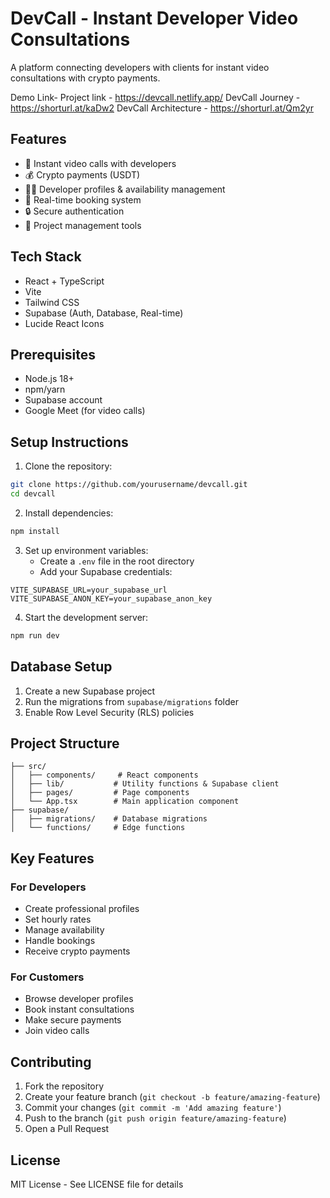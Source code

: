 # DevCall - Instant Developer Video Consultations

A platform connecting developers with clients for instant video consultations with crypto payments.

Demo Link- 
Project link - https://devcall.netlify.app/
DevCall Journey - https://shorturl.at/kaDw2
DevCall Architecture - https://shorturl.at/Qm2yr

## Features

- 🎥 Instant video calls with developers
- 💰 Crypto payments (USDT)
- 👨‍💻 Developer profiles & availability management
- 📅 Real-time booking system
- 🔒 Secure authentication
- 💼 Project management tools

## Tech Stack

- React + TypeScript
- Vite
- Tailwind CSS
- Supabase (Auth, Database, Real-time)
- Lucide React Icons

## Prerequisites

- Node.js 18+
- npm/yarn
- Supabase account
- Google Meet (for video calls)

## Setup Instructions

1. Clone the repository:
```bash
git clone https://github.com/yourusername/devcall.git
cd devcall
```

2. Install dependencies:
```bash
npm install
```

3. Set up environment variables:
   - Create a `.env` file in the root directory
   - Add your Supabase credentials:
```env
VITE_SUPABASE_URL=your_supabase_url
VITE_SUPABASE_ANON_KEY=your_supabase_anon_key
```

4. Start the development server:
```bash
npm run dev
```

## Database Setup

1. Create a new Supabase project
2. Run the migrations from `supabase/migrations` folder
3. Enable Row Level Security (RLS) policies

## Project Structure

```
├── src/
│   ├── components/     # React components
│   ├── lib/           # Utility functions & Supabase client
│   ├── pages/         # Page components
│   └── App.tsx        # Main application component
├── supabase/
│   ├── migrations/    # Database migrations
│   └── functions/     # Edge functions
```

## Key Features

### For Developers
- Create professional profiles
- Set hourly rates
- Manage availability
- Handle bookings
- Receive crypto payments

### For Customers
- Browse developer profiles
- Book instant consultations
- Make secure payments
- Join video calls

## Contributing

1. Fork the repository
2. Create your feature branch (`git checkout -b feature/amazing-feature`)
3. Commit your changes (`git commit -m 'Add amazing feature'`)
4. Push to the branch (`git push origin feature/amazing-feature`)
5. Open a Pull Request

## License

MIT License - See LICENSE file for details
